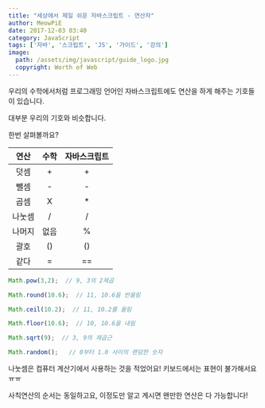 ```yaml
---
title: "세상에서 제일 쉬운 자바스크립트 - 연산자"
author: MeowPiE
date: 2017-12-03 03:40
category: JavaScript
tags: ['자바', '스크립트', 'JS', '가이드', '강의']
image:
  path: /assets/img/javascript/guide_logo.jpg
  copyright: Worth of Web
---
```


우리의 수학에서처럼 프로그래밍 언어인 자바스크립트에도 연산을 하게 해주는 기호들이 있습니다.

대부분 우리의 기호와 비슷합니다.

한번 살펴볼까요?

| 연산 | 수학 | 자바스크립트 |
|:---:|:---:|:---:|
| 덧셈 | + | + |
| 뺄셈 | - | - |
| 곱셈 | X | * |
| 나눗셈 | / | / |
| 나머지 | 없음 | % |
| 괄호 | () | () |
| 같다 | = | == |

```javascript
Math.pow(3,2);  // 9, 3의 2제곱

Math.round(10.6);  // 11, 10.6을 반올림

Math.ceil(10.2);  // 11, 10.2를 올림

Math.floor(10.6);  // 10, 10.6을 내림

Math.sqrt(9);  // 3, 9의 제곱근

Math.random();   // 0부터 1.0 사이의 랜덤한 숫자
```

나눗셈은 컴퓨터 계산기에서 사용하는 것을 적었어요! 키보드에서는 표현이 불가해서요 ㅠㅠ

사칙연산의 순서는 동일하고요, 이정도만 알고 계시면 왠만한 연산은 다 가능합니다!
